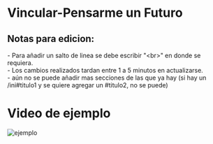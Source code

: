 # Vincular-Pensarme un Futuro

<h2>Notas para edicion:</h2>
- Para añadir un salto de linea se debe escribir "&lt;br&gt;" en donde se requiera.<br>
- Los cambios realizados tardan entre 1 a 5 minutos en actualizarse.<br>
- aún no se puede añadir mas secciones de las que ya hay (si hay un /ini#titulo1 y se quiere agregar un #titulo2, no se puede)

# Video de ejemplo<br>

![ejemplo](https://github.com/user-attachments/assets/8cb546e1-6c3c-43ad-ab92-f9152c96f0c8)
